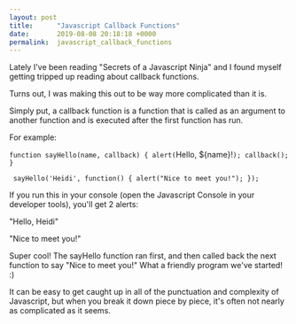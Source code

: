 ```yaml
---
layout: post
title:      "Javascript Callback Functions"
date:       2019-08-08 20:18:18 +0000
permalink:  javascript_callback_functions
---
```


Lately I've been reading "Secrets of a Javascript Ninja" and I found myself getting tripped up reading about callback functions. 

Turns out, I was making this out to be way more complicated than it is. 

Simply put, a callback function is a function that is called as an argument to another function and is executed after the first function has run. 

For example:
	
`function sayHello(name, callback) {
 alert(`Hello, ${name}!`);
 callback();
 }`
 
` sayHello('Heidi', function() {
  alert("Nice to meet you!");
	});`

If you run this in your console (open the Javascript Console in your developer tools), you'll get 2 alerts: 

"Hello, Heidi"

"Nice to meet you!"

Super cool! The sayHello function ran first, and then called back the next function to say "Nice to meet you!" What a friendly program we've started! :)

It can be easy to get caught up in all of the punctuation and complexity of Javascript, but when you break it down piece by piece, it's often not nearly as complicated as it seems. 
	
	

